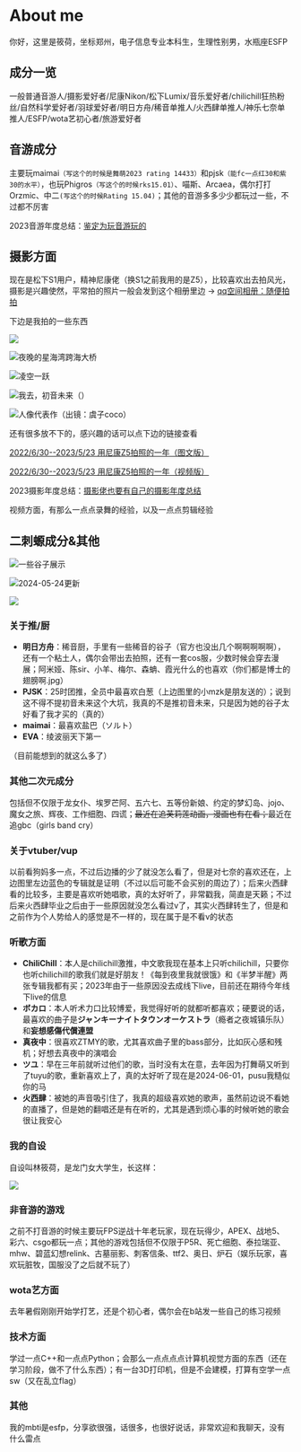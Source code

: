 # About me

你好，这里是筱荷，坐标郑州，电子信息专业本科生，生理性别男，水瓶座ESFP

## 成分一览

一般普通音游人/摄影爱好者/尼康Nikon/松下Lumix/音乐爱好者/chilichill狂热粉丝/自然科学爱好者/羽球爱好者/明日方舟/稀音单推人/火西肆单推人/神乐七奈单推人/ESFP/wota艺初心者/旅游爱好者

<center></center>

## 音游成分

主要玩maimai`（写这个的时候是舞萌2023 rating 14433）`和pjsk`（能fc一点红30和紫30的水平）`，也玩Phigros`（写这个的时候rks15.01）`、喵斯、Arcaea，偶尔打打Orzmic、中二`(写这个的时候Rating 15.04)`；其他的音游多多少少都玩过一些，不过都不厉害

2023音游年度总结：[鉴定为玩音游玩的](https://www.bilibili.com/opus/878211037000630292?spm_id_from=333.999.0.0)

## 摄影方面

现在是松下S1用户，精神尼康佬（换S1之前我用的是Z5），比较喜欢出去拍风光，摄影是兴趣使然，平常拍的照片一般会发到这个相册里边 → [qq空间相册：随便拍拍](https://user.qzone.qq.com/2632364603/photo/V10cwKvo4YKy49/)

下边是我拍的一些东西

![](https://img.rimrose.work/54__DSC5536-2.jpg)

![夜晚的星海湾跨海大桥](https://img.rimrose.work/55__DSC9801-已增强-降噪.jpg)

![凌空一跃](https://img.rimrose.work/56__DSC4049.jpg)

![我去，初音未来（）](https://img.rimrose.work/58__DSC2964-1.jpg)

![人像代表作（出镜：虞子coco）](https://img.rimrose.work/59_DSC_0662.jpg)

还有很多放不下的，感兴趣的话可以点下边的链接查看

[2022/6/30--2023/5/23  用尼康Z5拍照的一年（图文版）](https://www.cnblogs.com/RimroseLim/p/17959386)

[2022/6/30--2023/5/23  用尼康Z5拍照的一年（视频版）](https://www.bilibili.com/video/BV1zX4y1t7hL)

2023摄影年度总结：[摄影佬也要有自己的摄影年度总结](https://www.bilibili.com/opus/877801297120591908?spm_id_from=333.999.0.0)

视频方面，有那么一点点录舞的经验，以及一点点剪辑经验

## 二刺螈成分&其他

![一些谷子展示](https://img.rimrose.work/53_1708332561000.jpg)

![2024-05-24更新](https://img.rimrose.work/P1184893.jpg)

![](https://img.rimrose.work/P1184885.jpg)

### 关于推/厨

* **明日方舟**：稀音厨，手里有一些稀音的谷子（官方也没出几个啊啊啊啊啊），还有一个粘土人，偶尔会带出去拍照，<span class=hide>还有一套cos服，少数时候会穿去漫展</span>；阿米娅、陈sir、小羊、梅尔、森蚺、霞光什么的也喜欢（你们都是博士的翅膀啊.jpg）
* **PJSK**：25时团推，全员中最喜欢白葱（上边图里的小mzk是朋友送的）；说到这不得不提初音未来这个大坑，我真的不是推初音未来，只是因为她的谷子太好看了我才买的（真的）
* **maimai**：最喜欢盐巴（ソルト）
* **EVA**：绫波丽天下第一

（目前能想到的就这么多了）

### 其他二次元成分

包括但不仅限于龙女仆、埃罗芒阿、五六七、五等份新娘、约定的梦幻岛、jojo、魔女之旅、辉夜、工作细胞、四谎；~~最近在追芙莉莲动画，漫画也有在看；~~最近在追gbc（girls band cry）

### 关于vtuber/vup

以前看狗妈多一点，不过后边播的少了就没怎么看了，但是对七奈的喜欢还在，上边图里左边蓝色的专辑就是证明（不过以后可能不会买别的周边了）；后来火西肆看的比较多，主要是喜欢听她唱歌，真的太好听了，非常戳我，简直是天籁；不过后来火西肆毕业之后由于一些原因就没怎么看过v了，<span class=hide>其实火西肆转生了，但是和之前作为个人势给人的感觉是不一样的，</span>现在属于是不看v的状态

### 听歌方面

* **ChiliChill**：本人是chilichill激推，中文歌我现在基本上只听chilichill，只要你也听chilichill的歌我们就是好朋友！《每到夜里我就很饿》和《半梦半醒》两张专辑我都有买；2023年由于一些原因没去成线下live，目前还在期待今年线下live的信息
* **ボカロ**：本人听术力口比较博爱，我觉得好听的就都听都喜欢；硬要说的话，最喜欢的曲子是**ジャンキーナイトタウンオーケストラ**（瘾者之夜城镇乐队）和**妄想感傷代償連盟**
* **真夜中**：很喜欢ZTMY的歌，尤其喜欢曲子里的bass部分，比如灰心感和残机；好想去真夜中的演唱会
* **ツユ**：早在三年前就听过他们的歌，当时没有太在意，去年因为打舞萌又听到了tuyu的歌，重新喜欢上了，真的太好听了<span class=hide>现在是2024-06-01，pusu我糙似你的马</span>
* **火西肆**：被她的声音吸引住了，我真的超级喜欢她的歌声，虽然前边说不看她的直播了，但是她的翻唱还是有在听的，尤其是遇到烦心事的时候听她的歌会很让我安心

### 我的自设

自设叫林筱荷，是龙门女大学生，长这样：

![](https://img.rimrose.work/162_Rimrose-1.jpg)

### 非音游的游戏

之前不打音游的时候主要玩FPS<span class=hide>逆战十年老玩家</span>，现在玩得少，APEX、战地5、彩六、csgo都玩一点；其他的游戏包括但不仅限于P5R、死亡细胞、泰拉瑞亚、mhw、碧蓝幻想relink、古墓丽影、刺客信条、ttf2、奥日<span class=hide>、炉石（娱乐玩家，喜欢玩脏牧，国服没了之后就不玩了）</span>

### wota艺方面

去年暑假刚刚开始学打艺，还是个初心者，偶尔会在b站发一些自己的练习视频

### 技术方面

学过一点C++和一点点Python<span class=hide>；会那么一点点点点计算机视觉方面的东西（还在学习阶段，做不了什么东西）；有一台3D打印机，但是不会建模，打算有空学一点sw（又在乱立flag）</span>

### 其他

我的mbti是esfp，分享欲很强，话很多，也很好说话，非常欢迎和我聊天，没有什么雷点